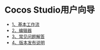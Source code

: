 # Cocos Studio用户向导
* [1、基本工作流](../chapter2/Directory/zh.md)
* [2、编辑器](../chapter3/Directory/zh.md)
* [3、常见问题解答](../chapter4/Directory/zh.md)
* [4、版本发布说明](../chapter5/ReleaseNote/zh.md)
	